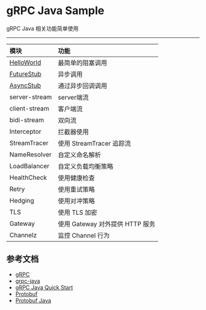 # gRPC Java Sample 

gRPC Java 相关功能简单使用

---

|模块|功能|
|:--|:---|
|[HelloWorld](helloworld)| 最简单的阻塞调用|
|[FutureStub](future-stub)| 异步调用|
|[AsyncStub](async-stub)|通过异步回调调用|
|server-stream|server端流|
|client-stream| 客户端流|
|bidi-stream| 双向流| 
|Interceptor|拦截器使用|
|StreamTracer| 使用 StreamTracer 追踪流|
|NameResolver|自定义命名解析|
|LoadBalancer|自定义负载均衡策略|
|HealthCheck| 使用健康检查|
|Retry| 使用重试策略|
|Hedging|使用对冲策略|
|TLS|使用 TLS 加密|
|Gateway| 使用 Gateway 对外提供 HTTP 服务| 
|Channelz| 监控 Channel 行为|

## 参考文档

- [gRPC](https://grpc.io/)
- [grpc-java](https://github.com/grpc/grpc-java)
- [gRPC Java Quick Start](https://grpc.io/docs/languages/java/quickstart/)
- [Protobuf](https://developers.google.com/protocol-buffers)
- [Protobuf Java](https://developers.google.com/protocol-buffers/docs/javatutorial)